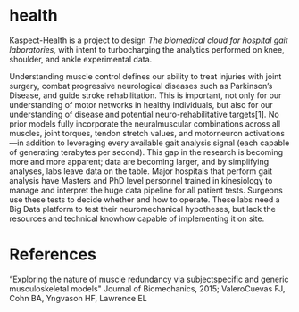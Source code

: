 # health
Kaspect-Health is a project to design *The biomedical cloud for hospital gait laboratories*, with intent to turbocharging the analytics performed on knee, shoulder, and ankle experimental data.


Understanding muscle control defines our ability to treat injuries with joint surgery, combat progressive neurological diseases such as Parkinson’s Disease, and guide stroke rehabilitation. This is important, not only for our understanding of motor networks in healthy individuals, but also for our understanding of disease and potential neuro-rehabilitative targets[1]. No prior models fully incorporate the neural­muscular combinations across all muscles, joint torques, tendon stretch values, and motor­neuron activations—in addition to leveraging every available gait analysis signal (each capable of generating terabytes per second). This gap in the research is becoming more and more apparent; data are becoming larger, and by simplifying analyses, labs leave data on the table. Major hospitals that perform gait analysis have Masters and PhD level personnel trained in kinesiology to manage and interpret the huge data pipeline for all patient tests. Surgeons use these tests to decide whether and how to operate. These labs need a Big Data platform to test their neuromechanical hypotheses, but lack the resources and technical know­how capable of implementing it on site.

# References
“Exploring the nature of muscle redundancy via subject­specific and generic musculoskeletal models" Journal of Biomechanics, 2015; Valero­Cuevas FJ, Cohn BA, Yngvason HF, Lawrence EL

